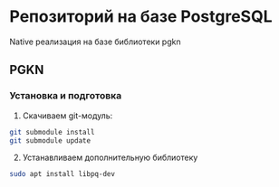 # Репозиторий на базе PostgreSQL
Native реализация на базе библиотеки pgkn

## PGKN

### Установка и подготовка

1. Скачиваем git-модуль:
```bash
git submodule install
git submodule update
```
2. Устанавливаем дополнительную библиотеку
```bash
sudo apt install libpq-dev  
```
